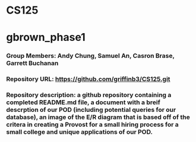 # CS125
# gbrown_phase1
### Group Members: Andy Chung, Samuel An, Casron Brase, Garrett Buchanan
### Repository URL: https://github.com/griffinb3/CS125.git
### Repository description: a github repository containing a completed README.md file, a document with a breif descrption of our POD (including potential queries for our database), an image of the E/R diagram that is based off of the critera in creating a Provost for a small hiring process for a small college and unique applications of our POD.
